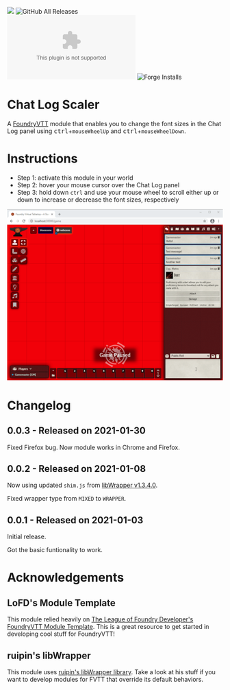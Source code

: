 ![](https://img.shields.io/badge/Foundry-v0.7.9-informational)
![GitHub All Releases](https://img.shields.io/github/downloads/jegasus/chatlog-scaler/total?label=Downloads+total)  
![Latest Release Download Count](https://img.shields.io/github/downloads/jegasus/chatlog-scaler/latest/module.zip) 
![Forge Installs](https://img.shields.io/badge/dynamic/json?label=Forge%20Installs&query=package.installs&suffix=%25&url=https%3A%2F%2Fforge-vtt.com%2Fapi%2Fbazaar%2Fpackage%2Fchatlog-scaler&colorB=4aa94a)


# Chat Log Scaler
A [FoundryVTT](https://foundryvtt.com/) module that enables you to change the font sizes in the Chat Log panel using <kbd>ctrl</kbd>+`mouseWheelUp` and <kbd>ctrl</kbd>+`mouseWheelDown`.

# Instructions
- Step 1: activate this module in your world 
- Step 2: hover your mouse cursor over the Chat Log panel
- Step 3: hold down `ctrl` and use your mouse wheel to scroll either up or down to increase or decrease the font sizes, respectively

![Chat Log Scaler in action](img/module_in_action.gif)

# Changelog

## 0.0.3 - Released on 2021-01-30
Fixed Firefox bug. Now module works in Chrome and Firefox.

## 0.0.2 - Released on 2021-01-08
Now using updated `shim.js` from [libWrapper v1.3.4.0](https://github.com/ruipin/fvtt-lib-wrapper/releases/tag/v1.3.4.0).

Fixed wrapper type from `MIXED` to `WRAPPER`.

## 0.0.1 - Released on 2021-01-03
Initial release. 

Got the basic funtionality to work.

# Acknowledgements

## LoFD's Module Template
This module relied heavily on [The League of Foundry Developer's FoundryVTT Module Template](https://github.com/League-of-Foundry-Developers/FoundryVTT-Module-Template). This is a great resource to get started in developing cool stuff for FoundryVTT!

## ruipin's libWrapper
This module uses [ruipin's libWrapper library](https://github.com/ruipin/fvtt-lib-wrapper/). Take a look at his stuff if you want to develop modules for FVTT that override its default behaviors.

